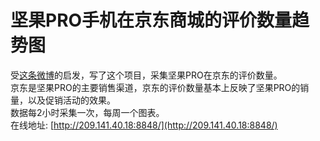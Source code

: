 # 坚果PRO手机在京东商城的评价数量趋势图
受[这条微博](http://weibo.com/5492908024/FoIeWEeZF)的启发，写了这个项目，采集坚果PRO在京东的评价数量。  
京东是坚果PRO的主要销售渠道，京东的评价数量基本上反映了坚果PRO的销量，以及促销活动的效果。  
数据每2小时采集一次，每周一个图表。  
在线地址: [http://209.141.40.18:8848/](http://209.141.40.18:8848/)